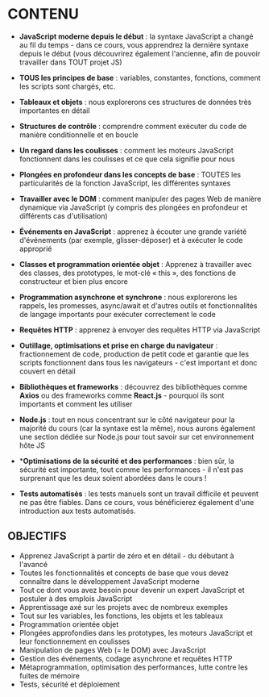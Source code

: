# CONTENU

+ **JavaScript moderne depuis le début** : la syntaxe JavaScript a changé au fil du temps - dans ce cours, vous apprendrez la dernière syntaxe depuis le début (vous découvrirez également l'ancienne, afin de pouvoir travailler dans TOUT projet JS)

+ **TOUS les principes de base** : variables, constantes, fonctions, comment les scripts sont chargés, etc.

+ **Tableaux et objets** : nous explorerons ces structures de données très importantes en détail

+ **Structures de contrôle** : comprendre comment exécuter du code de manière conditionnelle et en boucle

+ **Un regard dans les coulisses** : comment les moteurs JavaScript fonctionnent dans les coulisses et ce que cela signifie pour nous

+ **Plongées en profondeur dans les concepts de base** : TOUTES les particularités de la fonction JavaScript, les différentes syntaxes

+ **Travailler avec le DOM** : comment manipuler des pages Web de manière dynamique via JavaScript (y compris des plongées en profondeur et différents cas d'utilisation)

+ **Événements en JavaScript** : apprenez à écouter une grande variété d'événements (par exemple, glisser-déposer) et à exécuter le code approprié

+ **Classes et programmation orientée objet** : Apprenez à travailler avec des classes, des prototypes, le mot-clé « this », des fonctions de constructeur et bien plus encore

+ **Programmation asynchrone et synchrone** : nous explorerons les rappels, les promesses, async/await et d'autres outils et fonctionnalités de langage importants pour exécuter correctement le code

+ **Requêtes HTTP** : apprenez à envoyer des requêtes HTTP via JavaScript

+ **Outillage, optimisations et prise en charge du navigateur** : fractionnement de code, production de petit code et garantie que les scripts fonctionnent dans tous les navigateurs - c'est important et donc couvert en détail

+ **Bibliothèques et frameworks** : découvrez des bibliothèques comme **Axios** ou des frameworks comme **React.js** - pourquoi ils sont importants et comment les utiliser

+ **Node.js** : tout en nous concentrant sur le côté navigateur pour la majorité du cours (car la syntaxe est la même), nous aurons également une section dédiée sur Node.js pour tout savoir sur cet environnement hôte JS

+ ***Optimisations de la sécurité et des performances** : bien sûr, la sécurité est importante, tout comme les performances - il n'est pas surprenant que les deux soient abordées dans le cours !

+ **Tests automatisés** : les tests manuels sont un travail difficile et peuvent ne pas être fiables. Dans ce cours, vous bénéficierez également d'une introduction aux tests automatisés.


## OBJECTIFS
+ Apprenez JavaScript à partir de zéro et en détail - du débutant à l'avancé
+ Toutes les fonctionnalités et concepts de base que vous devez connaître dans le développement JavaScript moderne
+ Tout ce dont vous avez besoin pour devenir un expert JavaScript et postuler à des emplois JavaScript
+ Apprentissage axé sur les projets avec de nombreux exemples
+ Tout sur les variables, les fonctions, les objets et les tableaux
+ Programmation orientée objet
+ Plongées approfondies dans les prototypes, les moteurs JavaScript et leur fonctionnement en coulisses
+ Manipulation de pages Web (= le DOM) avec JavaScript
+ Gestion des événements, codage asynchrone et requêtes HTTP
+ Métaprogrammation, optimisation des performances, lutte contre les fuites de mémoire
+ Tests, sécurité et déploiement

